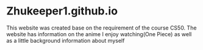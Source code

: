 # Zhukeeper1.github.io
This website was created base on the requirement of the course CS50.
The website has information on the anime I enjoy watching(One Piece) as well as a little background information about myself
